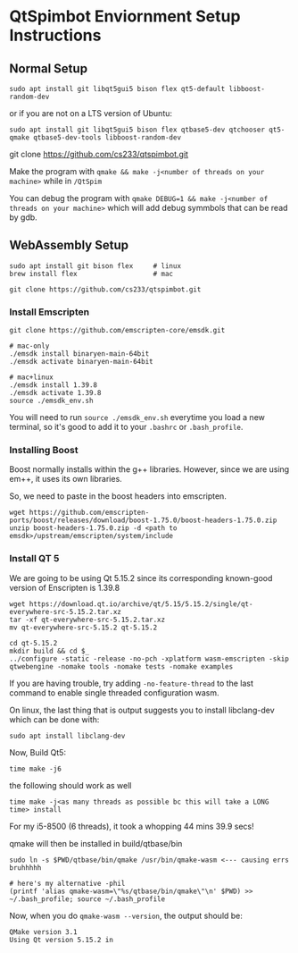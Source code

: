 # QtSpimbot Enviornment Setup Instructions

## Normal Setup

```
sudo apt install git libqt5gui5 bison flex qt5-default libboost-random-dev
```

or if you are not on a LTS version of Ubuntu:

```
sudo apt install git libqt5gui5 bison flex qtbase5-dev qtchooser qt5-qmake qtbase5-dev-tools libboost-random-dev
```

git clone https://github.com/cs233/qtspimbot.git

Make the program with `qmake && make -j<number of threads on your machine>` while in `/QtSpim`

You can debug the program with `qmake DEBUG=1 && make -j<number of threads on your machine>` which will add debug symmbols that can be read by gdb.

## WebAssembly Setup

```
sudo apt install git bison flex     # linux
brew install flex                   # mac
```



```
git clone https://github.com/cs233/qtspimbot.git
```

### Install Emscripten
```
git clone https://github.com/emscripten-core/emsdk.git
```

```
# mac-only
./emsdk install binaryen-main-64bit
./emsdk activate binaryen-main-64bit

# mac+linux
./emsdk install 1.39.8
./emsdk activate 1.39.8
source ./emsdk_env.sh
```

You will need to run `source ./emsdk_env.sh` everytime you load a new terminal, so it's good to add it to your `.bashrc`  or `.bash_profile`.

### Installing Boost

Boost normally installs within the g++ libraries. However, since we are using em++, it uses its own libraries.

So, we need to paste in the boost headers into emscripten.

```
wget https://github.com/emscripten-ports/boost/releases/download/boost-1.75.0/boost-headers-1.75.0.zip
unzip boost-headers-1.75.0.zip -d <path to emsdk>/upstream/emscripten/system/include
```

### Install QT 5

We are going to be using Qt 5.15.2 since its corresponding known-good version of Enscripten is 1.39.8

```
wget https://download.qt.io/archive/qt/5.15/5.15.2/single/qt-everywhere-src-5.15.2.tar.xz
tar -xf qt-everywhere-src-5.15.2.tar.xz
mv qt-everywhere-src-5.15.2 qt-5.15.2
```

```
cd qt-5.15.2
mkdir build && cd $_
../configure -static -release -no-pch -xplatform wasm-emscripten -skip qtwebengine -nomake tools -nomake tests -nomake examples
```

If you are having trouble, try adding `-no-feature-thread` to the last command to enable single threaded configuration wasm.

On linux, the last thing that is output suggests you to install libclang-dev which can be done with:

```
sudo apt install libclang-dev
```

Now, Build Qt5:

```
time make -j6
```

the following should work as well

```
time make -j<as many threads as possible bc this will take a LONG time> install
```

For my i5-8500 (6 threads), it took a whopping 44 mins 39.9 secs! 

qmake will then be installed in build/qtbase/bin

```
sudo ln -s $PWD/qtbase/bin/qmake /usr/bin/qmake-wasm <--- causing errs bruhhhhh

# here's my alternative -phil
(printf 'alias qmake-wasm=\"%s/qtbase/bin/qmake\"\n' $PWD) >> ~/.bash_profile; source ~/.bash_profile
```

Now, when you do `qmake-wasm --version`, the output should be:

```
QMake version 3.1
Using Qt version 5.15.2 in
```
